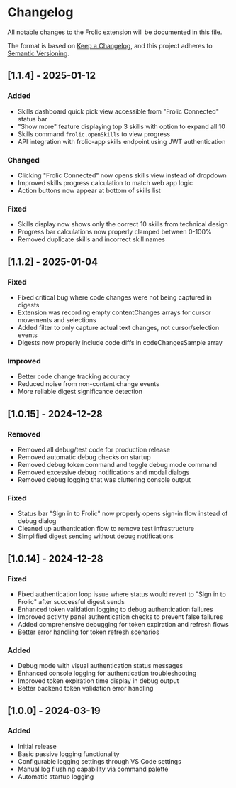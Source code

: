 # Changelog

All notable changes to the Frolic extension will be documented in this file.

The format is based on [Keep a Changelog](https://keepachangelog.com/en/1.0.0/),
and this project adheres to [Semantic Versioning](https://semver.org/spec/v2.0.0.html).

## [1.1.4] - 2025-01-12

### Added
- Skills dashboard quick pick view accessible from "Frolic Connected" status bar
- "Show more" feature displaying top 3 skills with option to expand all 10
- Skills command `frolic.openSkills` to view progress
- API integration with frolic-app skills endpoint using JWT authentication

### Changed
- Clicking "Frolic Connected" now opens skills view instead of dropdown
- Improved skills progress calculation to match web app logic
- Action buttons now appear at bottom of skills list

### Fixed
- Skills display now shows only the correct 10 skills from technical design
- Progress bar calculations now properly clamped between 0-100%
- Removed duplicate skills and incorrect skill names

## [1.1.2] - 2025-01-04

### Fixed
- Fixed critical bug where code changes were not being captured in digests
- Extension was recording empty contentChanges arrays for cursor movements and selections
- Added filter to only capture actual text changes, not cursor/selection events
- Digests now properly include code diffs in codeChangesSample array

### Improved
- Better code change tracking accuracy
- Reduced noise from non-content change events
- More reliable digest significance detection

## [1.0.15] - 2024-12-28

### Removed
- Removed all debug/test code for production release
- Removed automatic debug checks on startup
- Removed debug token command and toggle debug mode command
- Removed excessive debug notifications and modal dialogs
- Removed debug logging that was cluttering console output

### Fixed
- Status bar "Sign in to Frolic" now properly opens sign-in flow instead of debug dialog
- Cleaned up authentication flow to remove test infrastructure
- Simplified digest sending without debug notifications

## [1.0.14] - 2024-12-28

### Fixed
- Fixed authentication loop issue where status would revert to "Sign in to Frolic" after successful digest sends
- Enhanced token validation logging to debug authentication failures
- Improved activity panel authentication checks to prevent false failures
- Added comprehensive debugging for token expiration and refresh flows
- Better error handling for token refresh scenarios

### Added
- Debug mode with visual authentication status messages
- Enhanced console logging for authentication troubleshooting
- Improved token expiration time display in debug output
- Better backend token validation error handling

## [1.0.0] - 2024-03-19

### Added
- Initial release
- Basic passive logging functionality
- Configurable logging settings through VS Code settings
- Manual log flushing capability via command palette
- Automatic startup logging 